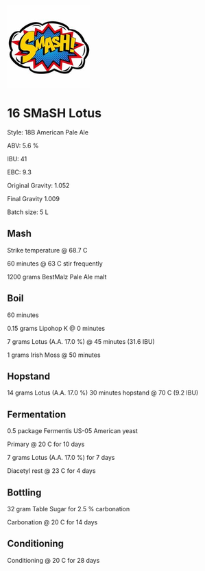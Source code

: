 ![logo](./16_SMaSH_Lotus.jpeg)

# 16 SMaSH Lotus

Style: 18B American Pale Ale

ABV: 5.6 %

IBU: 41

EBC: 9.3

Original Gravity: 1.052

Final Gravity 1.009

Batch size: 5 L

## Mash

Strike temperature @ 68.7 C

60 minutes @ 63 C stir frequently

1200 grams BestMalz Pale Ale malt

## Boil

60 minutes

0.15 grams Lipohop K @ 0 minutes

7 grams Lotus (A.A. 17.0 %) @ 45 minutes (31.6 IBU)

1 grams Irish Moss @ 50 minutes

## Hopstand

14 grams Lotus (A.A. 17.0 %) 30 minutes hopstand @ 70 C (9.2 IBU)

## Fermentation

0.5 package Fermentis US-05 American yeast

Primary @ 20 C for 10 days

7 grams Lotus (A.A. 17.0 %) for 7 days

Diacetyl rest @ 23 C for 4 days

## Bottling

32 gram Table Sugar for 2.5 % carbonation

Carbonation @ 20 C for 14 days

## Conditioning

Conditioning @ 20 C for 28 days

